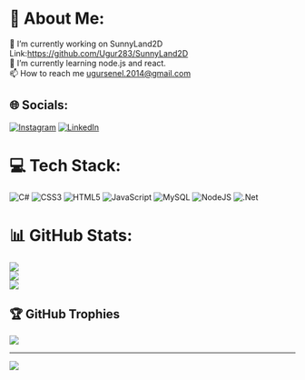 # 💫 About Me:
🔭 I’m currently working on SunnyLand2D   Link:https://github.com/Ugur283/SunnyLand2D<br>
🌱 I’m currently learning node.js and react.<br>
📫 How to reach me ugursenel.2014@gmail.com


## 🌐 Socials:
[![Instagram](https://img.shields.io/badge/Instagram-%23E4405F.svg?logo=Instagram&logoColor=white)](https://instagram.com/ugursnl_) [![LinkedIn](https://img.shields.io/badge/LinkedIn-%230077B5.svg?logo=linkedin&logoColor=white)](https://linkedin.com/in/linkedin.com/in/uğur-şenel-090a47244) 

# 💻 Tech Stack:
![C#](https://img.shields.io/badge/c%23-%23239120.svg?style=for-the-badge&logo=c-sharp&logoColor=white) ![CSS3](https://img.shields.io/badge/css3-%231572B6.svg?style=for-the-badge&logo=css3&logoColor=white) ![HTML5](https://img.shields.io/badge/html5-%23E34F26.svg?style=for-the-badge&logo=html5&logoColor=white) ![JavaScript](https://img.shields.io/badge/javascript-%23323330.svg?style=for-the-badge&logo=javascript&logoColor=%23F7DF1E) ![MySQL](https://img.shields.io/badge/mysql-%2300f.svg?style=for-the-badge&logo=mysql&logoColor=white) ![NodeJS](https://img.shields.io/badge/node.js-6DA55F?style=for-the-badge&logo=node.js&logoColor=white) ![.Net](https://img.shields.io/badge/.NET-5C2D91?style=for-the-badge&logo=.net&logoColor=white)
# 📊 GitHub Stats:
![](https://github-readme-stats.vercel.app/api?username=Ugur283&theme=blue-green&hide_border=false&include_all_commits=true&count_private=true)<br/>
![](https://github-readme-streak-stats.herokuapp.com/?user=Ugur283&theme=blue-green&hide_border=false)<br/>
![](https://github-readme-stats.vercel.app/api/top-langs/?username=Ugur283&theme=blue-green&hide_border=false&include_all_commits=true&count_private=true&layout=compact)

## 🏆 GitHub Trophies
![](https://github-profile-trophy.vercel.app/?username=Ugur283&theme=alduin&no-frame=true&no-bg=true&margin-w=4)

---
[![](https://visitcount.itsvg.in/api?id=Ugur283&icon=0&color=0)](https://visitcount.itsvg.in)

<!-- Proudly created with GPRM ( https://gprm.itsvg.in ) -->
